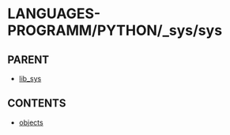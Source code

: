 # LANGUAGES-PROGRAMM/PYTHON/_sys/sys

## PARENT  
*	[lib_sys](../README.md)  

## CONTENTS  
*	[objects](objects.md)  

